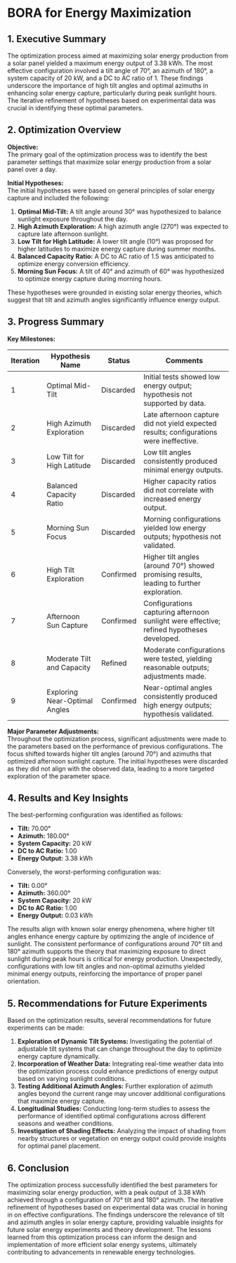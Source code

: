 # BORA for Energy Maximization 

## 1. Executive Summary

The optimization process aimed at maximizing solar energy production from a solar panel yielded a maximum energy output of 3.38 kWh. The most effective configuration involved a tilt angle of 70°, an azimuth of 180°, a system capacity of 20 kW, and a DC to AC ratio of 1. These findings underscore the importance of high tilt angles and optimal azimuths in enhancing solar energy capture, particularly during peak sunlight hours. The iterative refinement of hypotheses based on experimental data was crucial in identifying these optimal parameters.

## 2. Optimization Overview

**Objective:**  
The primary goal of the optimization process was to identify the best parameter settings that maximize solar energy production from a solar panel over a day.

**Initial Hypotheses:**  
The initial hypotheses were based on general principles of solar energy capture and included the following:

1. **Optimal Mid-Tilt:** A tilt angle around 30° was hypothesized to balance sunlight exposure throughout the day.
2. **High Azimuth Exploration:** A high azimuth angle (270°) was expected to capture late afternoon sunlight.
3. **Low Tilt for High Latitude:** A lower tilt angle (10°) was proposed for higher latitudes to maximize energy capture during summer months.
4. **Balanced Capacity Ratio:** A DC to AC ratio of 1.5 was anticipated to optimize energy conversion efficiency.
5. **Morning Sun Focus:** A tilt of 40° and azimuth of 60° was hypothesized to optimize energy capture during morning hours.

These hypotheses were grounded in existing solar energy theories, which suggest that tilt and azimuth angles significantly influence energy output.

## 3. Progress Summary

**Key Milestones:**

| Iteration | Hypothesis Name                     | Status        | Comments                                                                                     |
|-----------|-------------------------------------|---------------|----------------------------------------------------------------------------------------------|
| 1         | Optimal Mid-Tilt                    | Discarded     | Initial tests showed low energy output; hypothesis not supported by data.                   |
| 2         | High Azimuth Exploration             | Discarded     | Late afternoon capture did not yield expected results; configurations were ineffective.      |
| 3         | Low Tilt for High Latitude          | Discarded     | Low tilt angles consistently produced minimal energy outputs.                                |
| 4         | Balanced Capacity Ratio             | Discarded     | Higher capacity ratios did not correlate with increased energy output.                       |
| 5         | Morning Sun Focus                   | Discarded     | Morning configurations yielded low energy outputs; hypothesis not validated.                 |
| 6         | High Tilt Exploration                | Confirmed     | Higher tilt angles (around 70°) showed promising results, leading to further exploration.   |
| 7         | Afternoon Sun Capture               | Confirmed     | Configurations capturing afternoon sunlight were effective; refined hypotheses developed.    |
| 8         | Moderate Tilt and Capacity          | Refined       | Moderate configurations were tested, yielding reasonable outputs; adjustments made.         |
| 9         | Exploring Near-Optimal Angles      | Confirmed     | Near-optimal angles consistently produced high energy outputs; hypothesis validated.         |

**Major Parameter Adjustments:**  
Throughout the optimization process, significant adjustments were made to the parameters based on the performance of previous configurations. The focus shifted towards higher tilt angles (around 70°) and azimuths that optimized afternoon sunlight capture. The initial hypotheses were discarded as they did not align with the observed data, leading to a more targeted exploration of the parameter space.

## 4. Results and Key Insights

The best-performing configuration was identified as follows:

- **Tilt:** 70.00°
- **Azimuth:** 180.00°
- **System Capacity:** 20 kW
- **DC to AC Ratio:** 1.00
- **Energy Output:** 3.38 kWh

Conversely, the worst-performing configuration was:

- **Tilt:** 0.00°
- **Azimuth:** 360.00°
- **System Capacity:** 20 kW
- **DC to AC Ratio:** 1.00
- **Energy Output:** 0.03 kWh

The results align with known solar energy phenomena, where higher tilt angles enhance energy capture by optimizing the angle of incidence of sunlight. The consistent performance of configurations around 70° tilt and 180° azimuth supports the theory that maximizing exposure to direct sunlight during peak hours is critical for energy production. Unexpectedly, configurations with low tilt angles and non-optimal azimuths yielded minimal energy outputs, reinforcing the importance of proper panel orientation.

## 5. Recommendations for Future Experiments

Based on the optimization results, several recommendations for future experiments can be made:

1. **Exploration of Dynamic Tilt Systems:** Investigating the potential of adjustable tilt systems that can change throughout the day to optimize energy capture dynamically.
2. **Incorporation of Weather Data:** Integrating real-time weather data into the optimization process could enhance predictions of energy output based on varying sunlight conditions.
3. **Testing Additional Azimuth Angles:** Further exploration of azimuth angles beyond the current range may uncover additional configurations that maximize energy capture.
4. **Longitudinal Studies:** Conducting long-term studies to assess the performance of identified optimal configurations across different seasons and weather conditions.
5. **Investigation of Shading Effects:** Analyzing the impact of shading from nearby structures or vegetation on energy output could provide insights for optimal panel placement.

## 6. Conclusion

The optimization process successfully identified the best parameters for maximizing solar energy production, with a peak output of 3.38 kWh achieved through a configuration of 70° tilt and 180° azimuth. The iterative refinement of hypotheses based on experimental data was crucial in honing in on effective configurations. The findings underscore the relevance of tilt and azimuth angles in solar energy capture, providing valuable insights for future solar energy experiments and theory development. The lessons learned from this optimization process can inform the design and implementation of more efficient solar energy systems, ultimately contributing to advancements in renewable energy technologies.